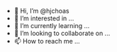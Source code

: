 - 👋 Hi, I’m @hjchoas
- 👀 I’m interested in ...
- 🌱 I’m currently learning ...
- 💞️ I’m looking to collaborate on ...
- 📫 How to reach me ...

<!---
hjchoas/hjchoas is a ✨ special ✨ repository because its `README.md` (this file) appears on your GitHub profile.
You can click the Preview link to take a look at your changes.
--->
